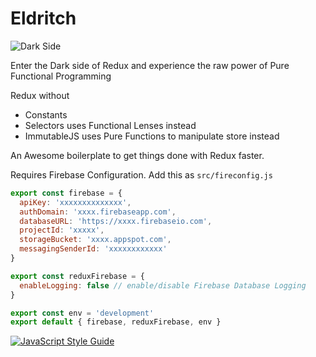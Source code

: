 # Eldritch

![Dark Side](https://www.nerdstickers.com.br/loja/arquivos/2016/06/STK-292-Adesivo-Darth-Vader-Dark-Side-Nerd-Stickers.png)

Enter the Dark side of Redux and experience the raw power of Pure Functional Programming

Redux without

- Constants
- Selectors uses Functional Lenses instead
- ImmutableJS uses Pure Functions to manipulate store instead

An Awesome boilerplate to get things done with Redux faster.

Requires Firebase Configuration. Add this as `src/fireconfig.js`

```js
export const firebase = {
  apiKey: 'xxxxxxxxxxxxxx',
  authDomain: 'xxxx.firebaseapp.com',
  databaseURL: 'https://xxxx.firebaseio.com',
  projectId: 'xxxxx',
  storageBucket: 'xxxx.appspot.com',
  messagingSenderId: 'xxxxxxxxxxxx'
}

export const reduxFirebase = {
  enableLogging: false // enable/disable Firebase Database Logging
}

export const env = 'development'
export default { firebase, reduxFirebase, env }

```

[![JavaScript Style Guide](https://cdn.rawgit.com/feross/standard/master/badge.svg)](https://github.com/feross/standard)
